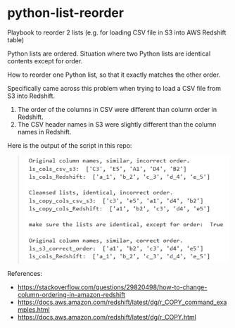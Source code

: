 # python-list-reorder
Playbook to reorder 2 lists (e.g. for loading CSV file in S3 into AWS Redshift table)

Python lists are ordered.  Situation where two Python lists are identical contents except for order.

How to reorder one Python list, so that it exactly matches the other order.  

Specifically came across this problem when trying to load a CSV file from S3 into Redshift.  
1. The order of the columns in CSV were different than column order in Redshift.
1. The CSV header names in S3 were slightly different than the column names in Redshift.  

Here is the output of the script in this repo:

>![cleanse-reorder-lists](output-python-list-reorder.png "Cleanse and Reorder Lists")

References: 
* https://stackoverflow.com/questions/29820498/how-to-change-column-ordering-in-amazon-redshift
* https://docs.aws.amazon.com/redshift/latest/dg/r_COPY_command_examples.html
* https://docs.aws.amazon.com/redshift/latest/dg/r_COPY.html


